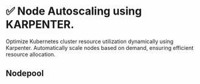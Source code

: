 # ✅ Node Autoscaling using KARPENTER.

Optimize Kubernetes cluster resource utilization dynamically using Karpenter. Automatically scale nodes based on demand, ensuring efficient resource allocation.

## Nodepool
